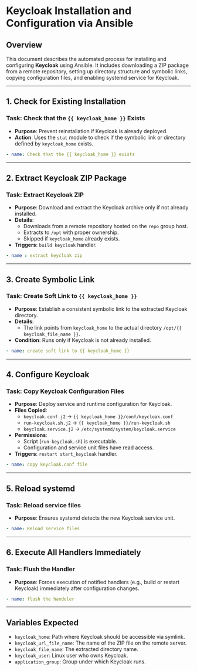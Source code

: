 
# **Keycloak Installation and Configuration via Ansible**

## **Overview**
This document describes the automated process for installing and configuring **Keycloak** using Ansible. It includes downloading a ZIP package from a remote repository, setting up directory structure and symbolic links, copying configuration files, and enabling systemd service for Keycloak.

---

## **1. Check for Existing Installation**
### **Task: Check that the `{{ keycloak_home }}` Exists**
- **Purpose**: Prevent reinstallation if Keycloak is already deployed.
- **Action**: Uses the `stat` module to check if the symbolic link or directory defined by `keycloak_home` exists.
```yaml
- name: Check that the {{ keycloak_home }} exists
```

---

## **2. Extract Keycloak ZIP Package**
### **Task: Extract Keycloak ZIP**
- **Purpose**: Download and extract the Keycloak archive only if not already installed.
- **Details**:
  - Downloads from a remote repository hosted on the `repo` group host.
  - Extracts to `/opt` with proper ownership.
  - Skipped if `keycloak_home` already exists.
- **Triggers**: `build keycloak` handler.
```yaml
- name : extract keycloak zip
```

---

## **3. Create Symbolic Link**
### **Task: Create Soft Link to `{{ keycloak_home }}`**
- **Purpose**: Establish a consistent symbolic link to the extracted Keycloak directory.
- **Details**:
  - The link points from `keycloak_home` to the actual directory `/opt/{{ keycloak_file_name }}`.
- **Condition**: Runs only if Keycloak is not already installed.
```yaml
- name: create soft link to {{ keycloak_home }}
```

---

## **4. Configure Keycloak**
### **Task: Copy Keycloak Configuration Files**
- **Purpose**: Deploy service and runtime configuration for Keycloak.
- **Files Copied**:
  - `keycloak.conf.j2` → `{{ keycloak_home }}/conf/keycloak.conf`
  - `run-keycloak.sh.j2` → `{{ keycloak_home }}/run-keycloak.sh`
  - `keycloak.service.j2` → `/etc/systemd/system/keycloak.service`
- **Permissions**:
  - Script (`run-keycloak.sh`) is executable.
  - Configuration and service unit files have read access.
- **Triggers**: `restart start_keycloak` handler.
```yaml
- name: copy keycloak.conf file
```

---

## **5. Reload systemd**
### **Task: Reload service files**
- **Purpose**: Ensures systemd detects the new Keycloak service unit.
```yaml
- name: Reload service files
```

---

## **6. Execute All Handlers Immediately**
### **Task: Flush the Handler**
- **Purpose**: Forces execution of notified handlers (e.g., build or restart Keycloak) immediately after configuration changes.
```yaml
- name: flush the handeler
```

---

## **Variables Expected**
- `keycloak_home`: Path where Keycloak should be accessible via symlink.
- `keycloak_url_file_name`: The name of the ZIP file on the remote server.
- `keycloak_file_name`: The extracted directory name.
- `keycloak_user`: Linux user who owns Keycloak.
- `application_group`: Group under which Keycloak runs.
